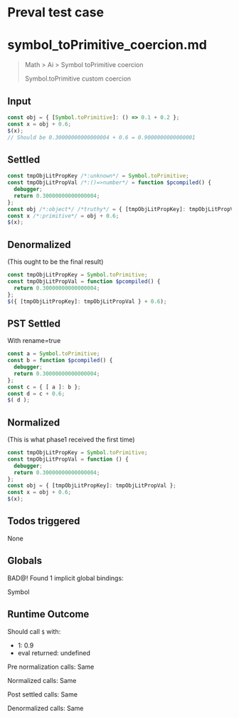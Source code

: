 # Preval test case

# symbol_toPrimitive_coercion.md

> Math > Ai > Symbol toPrimitive coercion
>
> Symbol.toPrimitive custom coercion

## Input

`````js filename=intro
const obj = { [Symbol.toPrimitive]: () => 0.1 + 0.2 };
const x = obj + 0.6;
$(x);
// Should be 0.30000000000000004 + 0.6 = 0.9000000000000001
`````


## Settled


`````js filename=intro
const tmpObjLitPropKey /*:unknown*/ = Symbol.toPrimitive;
const tmpObjLitPropVal /*:()=>number*/ = function $pcompiled() {
  debugger;
  return 0.30000000000000004;
};
const obj /*:object*/ /*truthy*/ = { [tmpObjLitPropKey]: tmpObjLitPropVal };
const x /*:primitive*/ = obj + 0.6;
$(x);
`````


## Denormalized
(This ought to be the final result)

`````js filename=intro
const tmpObjLitPropKey = Symbol.toPrimitive;
const tmpObjLitPropVal = function $pcompiled() {
  return 0.30000000000000004;
};
$({ [tmpObjLitPropKey]: tmpObjLitPropVal } + 0.6);
`````


## PST Settled
With rename=true

`````js filename=intro
const a = Symbol.toPrimitive;
const b = function $pcompiled() {
  debugger;
  return 0.30000000000000004;
};
const c = { [ a ]: b };
const d = c + 0.6;
$( d );
`````


## Normalized
(This is what phase1 received the first time)

`````js filename=intro
const tmpObjLitPropKey = Symbol.toPrimitive;
const tmpObjLitPropVal = function () {
  debugger;
  return 0.30000000000000004;
};
const obj = { [tmpObjLitPropKey]: tmpObjLitPropVal };
const x = obj + 0.6;
$(x);
`````


## Todos triggered


None


## Globals


BAD@! Found 1 implicit global bindings:

Symbol


## Runtime Outcome


Should call `$` with:
 - 1: 0.9
 - eval returned: undefined

Pre normalization calls: Same

Normalized calls: Same

Post settled calls: Same

Denormalized calls: Same
